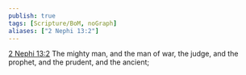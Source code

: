 ```yaml
---
publish: true
tags: [Scripture/BoM, noGraph]
aliases: ["2 Nephi 13:2"]
---
```

[2 Nephi 13:2](https://churchofjesuschrist.org/study/scriptures/bofm/2-ne/13?lang=eng&id=p2#p2) The mighty man, and the man of war, the judge, and the prophet, and the prudent, and the ancient;
